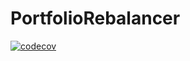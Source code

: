 # PortfolioRebalancer
[![codecov](https://codecov.io/gh/alisterpineda/PortfolioRebalancer/branch/master/graph/badge.svg)](https://codecov.io/gh/alisterpineda/PortfolioRebalancer)